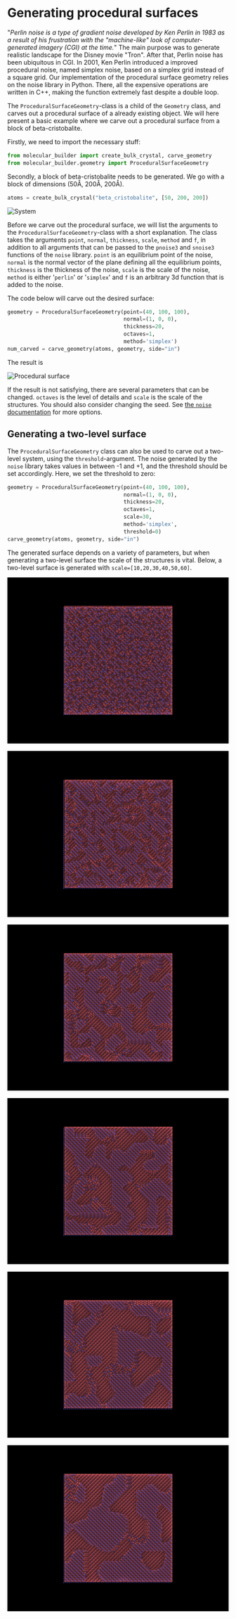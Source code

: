 # Generating procedural surfaces
"_Perlin noise is a type of gradient noise developed by Ken Perlin in 1983 as a result of his frustration with the "machine-like" look of computer-generated imagery (CGI) at the time._" The main purpose was to generate realistic landscape for the Disney movie "Tron". After that, Perlin noise has been ubiquitous in CGI. In 2001, Ken Perlin introduced a improved procedural noise, named simplex noise, based on a simplex grid instead of a square grid. Our implementation of the procedural surface geometry relies on the noise library in Python. There, all the expensive operations are written in C++, making the function extremely fast despite a double loop.

The ```ProceduralSurfaceGeometry```-class is a child of the ```Geometry``` class, and carves out a procedural surface of a already existing object. We will here present a basic example where we carve out a procedural surface from a block of beta-cristobalite.

Firstly, we need to import the necessary stuff:
``` python
from molecular_builder import create_bulk_crystal, carve_geometry
from molecular_builder.geometry import ProceduralSurfaceGeometry
```

Secondly, a block of beta-cristobalite needs to be generated. We go with a block of dimensions (50Å, 200Å, 200Å).
``` python
atoms = create_bulk_crystal("beta_cristobalite", [50, 200, 200])
```

![System](system.png)

Before we carve out the procedural surface, we will list the arguments to the ```ProceduralSurfaceGeometry```-class with a short explanation. The class takes the arguments ```point```, ```normal```, ```thickness```, ```scale```, ```method``` and ```f```, in addition to all arguments that can be passed to the ```pnoise3``` and ```snoise3``` functions of the ```noise``` library. ```point``` is an equilibrium point of the noise, ```normal``` is the normal vector of the plane defining all the equilibrium points, ```thickness``` is the thickness of the noise, ```scale``` is the scale of the noise, ```method``` is either '```perlin```' or '```simplex```' and ```f``` is an arbitrary 3d function that is added to the noise.

The code below will carve out the desired surface:
``` python
geometry = ProceduralSurfaceGeometry(point=(40, 100, 100),
                                     normal=(1, 0, 0),
                                     thickness=20,
                                     octaves=1,
                                     method='simplex')
num_carved = carve_geometry(atoms, geometry, side="in")
```

The result is

![Procedural surface](procedural_surface.png)

If the result is not satisfying, there are several parameters that can be changed. ```octaves``` is the level of details and ```scale``` is the scale of the structures. You should also consider changing the seed. See [the ```noise``` documentation](https://pypi.org/project/noise/) for more options.

## Generating a two-level surface
The ```ProceduralSurfaceGeometry``` class can also be used to carve out a two-level system, using the ```threshold```-argument. The noise generated by the ```noise``` library takes values in between -1 and +1, and the threshold should be set accordingly. Here, we set the threshold to zero:
``` python
geometry = ProceduralSurfaceGeometry(point=(40, 100, 100),
                                     normal=(1, 0, 0),
                                     thickness=20,
                                     octaves=1,
                                     scale=30,
                                     method='simplex',
                                     threshold=0)
carve_geometry(atoms, geometry, side="in")
```
The generated surface depends on a variety of parameters, but when generating a two-level surface the scale of the structures is vital. Below, a two-level surface is generated with ```scale=[10,20,30,40,50,60]```.

![scale10](two_level_10.png "Scale=10")

![scale20](two_level_20.png "Scale=20")

![scale30](two_level_30.png "Scale=30")

![scale40](two_level_40.png "Scale=40")

![scale50](two_level_50.png "Scale=50")

![scale60](two_level_60.png "Scale=60")
